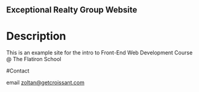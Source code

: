 Exceptional Realty Group Website
---

# Description

This is an example site for the intro to Front-End Web Development Course @ The Flatiron School

#Contact

email zoltan@getcroissant.com



